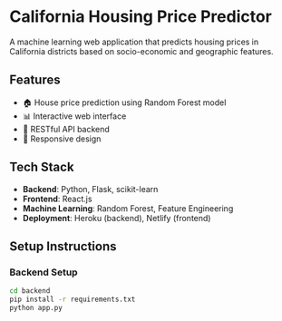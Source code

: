 # California Housing Price Predictor

A machine learning web application that predicts housing prices in California districts based on socio-economic and geographic features.

## Features

- 🏠 House price prediction using Random Forest model
- 📊 Interactive web interface
- 🔄 RESTful API backend
- 📱 Responsive design

## Tech Stack

- **Backend**: Python, Flask, scikit-learn
- **Frontend**: React.js
- **Machine Learning**: Random Forest, Feature Engineering
- **Deployment**: Heroku (backend), Netlify (frontend)

## Setup Instructions

### Backend Setup
```bash
cd backend
pip install -r requirements.txt
python app.py